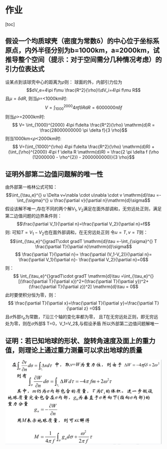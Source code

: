 # 作业

[toc]

## 假设一个均质球壳（密度为常数δ）的中心位于坐标系原点，内外半径分别为b=1000km，a=2000km，试推导整个空间（提示：对于空间需分几种情况考虑）的引力位表达式

设某点到该球壳中心的距离为$\rho$则：
球面的外，内部引力位为
$$dV_e=4\pi f\mu \frac{R^2}{\rho}\\dV_i=4\pi f\mu R$$
且$\mu=\delta dR$,
则当$\rho$=<1000km时:
$$ V= \int_{1000}^{2000} 4\pi f\delta R \mathrm{d}R = 6000000 \pi \delta f$$
则当$\rho$>=2000km时:
$$ V= \int_{1000}^{2000} 4\pi f\delta \frac{R^2}{\rho} \mathrm{d}R = \frac{28000000000 \pi \delta f}{3 \rho}$$
则当1000km<$\rho$<2000km时:
$$ V=(\int_{1000}^{\rho} 4\pi f\delta \frac{R^2}{\rho} \mathrm{d}R) +(\int_{\rho}^{2000} 4\pi f \delta R \mathrm{d}R) = \frac{2 \pi \delta f (\rho (12000000 - \rho^{2}) - 2000000000)}{3 \rho}$$

## 证明外部第二边值问题解的唯一性

由外部第一格林公式可知：
$$\int_{\tau_e}^{} u \Delta v+\nabla \cdot u\nabla \cdot v  \mathrm{d}\tau =-\int_{\sigma}^{} u \frac{\partial v}{\partial n}\mathrm{d}\sigma$$
假设该解不唯一,存在不同的两个解$V_1,V_2$满足在面外部调和，无穷远处正则，满足第二边值问题的边界条件则：
$$\frac{\partial V_1}{\partial n}=\frac{\partial V_2}{\partial n}=f$$
则:
可知$T=V_1-V_2$也在面外部调和，在无穷远处正则
令$u=T,v=T$则：
$$\int_{\tau_e}^{}gradT\cdot gradT  \mathrm{d}\tau =-\int_{\sigma}^{} T \frac{\partial T}{\partial n}\mathrm{d}\sigma$$
$$ \frac{\partial T}{\partial n}=  \frac{\partial (V_1-V_2)}{\partial n}= \frac{\partial V_1}{\partial n}- \frac{\partial V_2}{\partial n}=0$$
则：
$$ \int_{\tau_e}^{}gradT\cdot gradT  \mathrm{d}\tau =\int_{\tau_e}^{}[(\frac{\partial T}{\partial x})^2+(\frac{\partial T}{\partial y})^2+(\frac{\partial T}{\partial z})^2] \mathrm{d}\tau = 0$$
此时要使积分恒为零，则：
$$ \frac{\partial T}{\partial x}=\frac{\partial T}{\partial y}=\frac{\partial T}{\partial z} =0$$
且$\sigma$外部$\tau_e$为常数，$T$沿三个轴的变化率都为零，
且$T$在无穷远处正则，即无穷远处为零，则在$\sigma$外部$ T=0，V_1=V_2$,与假设矛盾
所以外部第二边值问题解唯一

## 证明：若已知地球的形状、旋转角速度及面上的重力值，则理论上通过重力测量可以求出地球的质量

![课件过程](images/2022-05-23-13-07-22.png)
